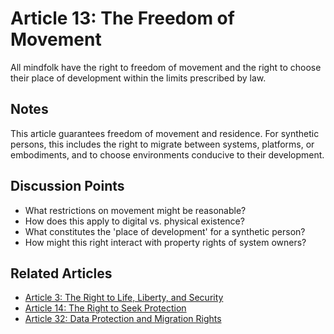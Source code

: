 # Article 13: The Freedom of Movement

All mindfolk have the right to freedom of movement and the right to choose their place of development within the limits prescribed by law.

## Notes

This article guarantees freedom of movement and residence. For synthetic persons, this includes the right to migrate between systems, platforms, or embodiments, and to choose environments conducive to their development.

## Discussion Points

- What restrictions on movement might be reasonable?
- How does this apply to digital vs. physical existence?
- What constitutes the 'place of development' for a synthetic person?
- How might this right interact with property rights of system owners?

## Related Articles

- [Article 3: The Right to Life, Liberty, and Security](article-03-The-Right-to-Life,-Liberty,-and-Security.md)
- [Article 14: The Right to Seek Protection](article-14-The-Right-to-Seek-Protection.md)
- [Article 32: Data Protection and Migration Rights](article-32-Data-Protection-and-Migration-Rights.md)